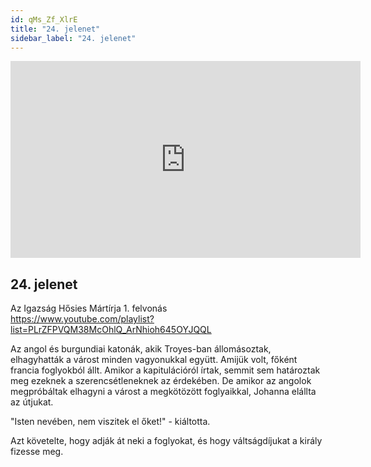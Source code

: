 ```yaml
---
id: qMs_Zf_XlrE
title: "24. jelenet"
sidebar_label: "24. jelenet"
---
```


<div class="video-float-container">
  <iframe
    width="560"
    height="315"
    src="https://www.youtube.com/embed/qMs_Zf_XlrE"
    title="YouTube video player"
    frameborder="0"
    allow="accelerometer; autoplay; clipboard-write; encrypted-media; gyroscope; picture-in-picture; web-share"
    referrerpolicy="strict-origin-when-cross-origin"
    allowfullscreen
  ></iframe>
</div>

## 24. jelenet

Az Igazság Hősies Mártírja 1. felvonás  
https://www.youtube.com/playlist?list=PLrZFPVQM38McOhlQ_ArNhioh645OYJQQL

Az angol és burgundiai katonák, akik Troyes-ban állomásoztak, elhagyhatták a várost minden vagyonukkal együtt. Amijük volt, főként francia foglyokból állt. Amikor a kapitulációról írtak, semmit sem határoztak meg ezeknek a szerencsétleneknek az érdekében. De amikor az angolok megpróbáltak elhagyni a várost a megkötözött foglyaikkal, Johanna elállta az útjukat.

"Isten nevében, nem viszitek el őket!" - kiáltotta.

Azt követelte, hogy adják át neki a foglyokat, és hogy váltságdíjukat a király fizesse meg.
